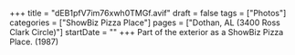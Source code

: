 +++
title = "dEB1pfV7im76xwh0TMGf.avif"
draft = false
tags = ["Photos"]
categories = ["ShowBiz Pizza Place"]
pages = ["Dothan, AL (3400 Ross Clark Circle)"]
startDate = ""
+++
Part of the exterior as a ShowBiz Pizza Place. (1987)
